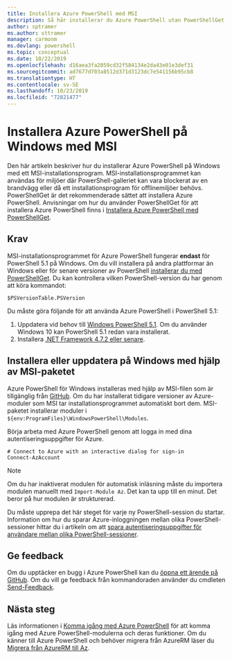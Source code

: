 ```yaml
---
title: Installera Azure PowerShell med MSI
description: Så här installerar du Azure PowerShell utan PowerShellGet med MSI
author: sptramer
ms.author: sttramer
manager: carmonm
ms.devlang: powershell
ms.topic: conceptual
ms.date: 10/22/2019
ms.openlocfilehash: d16aea3fa2059cd32f584134e2da43e01e3def31
ms.sourcegitcommit: ad7677d703a8512d371d3123dc7e541156b95cb8
ms.translationtype: HT
ms.contentlocale: sv-SE
ms.lasthandoff: 10/23/2019
ms.locfileid: "72821477"
---
```

# <a name="install-azure-powershell-on-windows-with-msi"></a>Installera Azure PowerShell på Windows med MSI

Den här artikeln beskriver hur du installerar Azure PowerShell på Windows med ett MSI-installationsprogram. MSI-installationsprogrammet kan användas för miljöer där PowerShell-galleriet kan vara blockerat av en brandvägg eller då ett installationsprogram för offlinemiljöer behövs. PowerShellGet är det rekommenderade sättet att installera Azure PowerShell. Anvisningar om hur du använder PowerShellGet för att installera Azure PowerShell finns i [Installera Azure PowerShell med PowerShellGet](install-az-ps.md).

## <a name="requirements"></a>Krav

MSI-installationsprogrammet för Azure PowerShell fungerar __endast__ för PowerShell 5.1 på Windows. Om du vill installera på andra plattformar än Windows eller för senare versioner av PowerShell [installerar du med PowerShellGet](install-az-ps.md).
Du kan kontrollera vilken PowerShell-version du har genom att köra kommandot:

```powershell-interactive
$PSVersionTable.PSVersion
```

Du måste göra följande för att använda Azure PowerShell i PowerShell 5.1:

1. Uppdatera vid behov till [Windows PowerShell 5.1](/powershell/scripting/install/installing-windows-powershell#upgrading-existing-windows-powershell). Om du använder Windows 10 kan PowerShell 5.1 redan vara installerat.
2. Installera [.NET Framework 4.7.2 eller senare](/dotnet/framework/install).

## <a name="install-or-update-on-windows-using-the-msi-package"></a>Installera eller uppdatera på Windows med hjälp av MSI-paketet

Azure PowerShell för Windows installeras med hjälp av MSI-filen som är tillgänglig från [GitHub](https://github.com/Azure/azure-powershell/releases/tag/v2.8.0-October2019). Om du har installerat tidigare versioner av Azure-moduler som MSI tar installationsprogrammet automatiskt bort dem. MSI-paketet installerar moduler i `${env:ProgramFiles}\WindowsPowerShell\Modules`.

Börja arbeta med Azure PowerShell genom att logga in med dina autentiseringsuppgifter för Azure.

```powershell-interactive
# Connect to Azure with an interactive dialog for sign-in
Connect-AzAccount
```

> [!NOTE]
>
> Om du har inaktiverat modulen för automatisk inläsning måste du importera modulen manuellt med `Import-Module Az`. Det kan ta upp till en minut. Det beror på hur modulen är strukturerad.

Du måste upprepa det här steget för varje ny PowerShell-session du startar. Information om hur du sparar Azure-inloggningen mellan olika PowerShell-sessioner hittar du i artikeln om att [spara autentiseringsuppgifter för användare mellan olika PowerShell-sessioner](context-persistence.md).

## <a name="provide-feedback"></a>Ge feedback

Om du upptäcker en bugg i Azure PowerShell kan du [öppna ett ärende på GitHub](https://github.com/Azure/azure-powershell/issues).
Om du vill ge feedback från kommandoraden använder du cmdleten [Send-Feedback](/powershell/module/az.accounts/send-feedback).

## <a name="next-steps"></a>Nästa steg

Läs informationen i [Komma igång med Azure PowerShell](get-started-azureps.md) för att komma igång med Azure PowerShell-modulerna och deras funktioner.
Om du känner till Azure PowerShell och behöver migrera från AzureRM läser du [Migrera från AzureRM till Az](migrate-from-azurerm-to-az.md).

